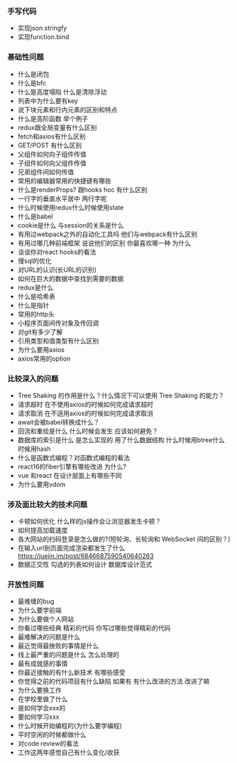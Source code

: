 ### 手写代码
 - 实现json.stringfy  
 - 实现function.bind  

### 基础性问题
 - 什么是闭包
 - 什么是bfc
 - 什么是高度塌陷 什么是清除浮动 
 - 列表中为什么要有key
 - 说下块元素和行内元素的区别和特点
 - 什么是高阶函数 举个例子  
 - redux跟全局变量有什么区别  
 - fetch和axios有什么区别  
 - GET/POST 有什么区别  
 - 父组件如何向子组件传值  
 - 子组件如何向父组件传值  
 - 兄弟组件间如何传值  
 - 常用的编辑器常用的快捷键有哪些  
 - 什么是renderProps? 跟hooks hoc 有什么区别  
 - 一行字的垂直水平居中 两行字呢  
 - 什么时候使用redux什么时候使用state  
 - 什么是babel  
 - cookie是什么 与session的关系是什么  
 - 有用过webpack之外的自动化工具吗 他们与webpack有什么区别  
 - 有用过哪几种前端框架 说说他们的区别 你最喜欢哪一种  为什么  
 - 谈谈你对react hooks的看法  
 - 慢sql的优化  
 - 对URL的认识(长URL的识别)  
 - 如何在巨大的数据中查找到需要的数据  
 - redux是什么  
 - 什么是哈希表  
 - 什么是指针  
 - 常用的http头  
 - 小程序页面间传对象及传回调  
 - 对git有多少了解  
 - 引用类型和值类型有什么区别  
 - 为什么要用axios  
 - axios常用的option  

### 比较深入的问题
 - Tree Shaking 的作用是什么？什么情况下可以使用 Tree Shaking 的能力？  
 - 请求超时 在不使用axios的时候如何完成请求超时  
 - 请求取消 在不适用axios的时候如何完成请求取消  
 - await会被babel转换成什么？  
 - 回流和重绘是什么 什么时候会发生 应该如何避免？  
 - 数据库的索引是什么 是怎么实现的 用了什么数据结构 什么时候用btree什么时候用hash  
 - 什么是函数式编程？对函数式编程的看法  
 - react16的fiber引擎有哪些改进 为什么?  
 - vue 和react 在设计层面上有哪些不同
 - 为什么要用vdom

### 涉及面比较大的技术问题
 - 卡顿如何优化  什么样的js操作会让浏览器发生卡顿？  
 - 如何提高加载速度  
 - 各大网站的扫码登录是怎么做的?(短轮询、长轮询和 WebSocket 间的区别？)  
 - 在输入url到页面完成渲染都发生了什么 https://juejin.im/post/6846687590540640263  
 - 数据正交性 勾选的列表如何设计 数据库设计范式  

### 开放性问题
 - 最难缠的bug  
 - 为什么要学前端  
 - 为什么要做个人网站  
 - 你看过哪些经典 精彩的代码 你写过哪些觉得精彩的代码  
 - 最难解决的问题是什么  
 - 最近觉得最挫败的事情是什么  
 - 线上最严重的问题是什么 怎么处理的  
 - 最有成就感的事情  
 - 你最近接触的有什么新技术  有哪些感受  
 - 你觉得之前的代码项目有什么缺陷 如果有 有什么改进的方法 改进了嘛  
 - 为什么要换工作  
 - 在学校里做了什么  
 - 是如何学会xxx的  
 - 要如何学习xxx  
 - 什么时候开始编程的(为什么要学编程)  
 - 平时空闲的时候都做什么  
 - 对code review的看法  
 - 工作这两年感觉自己有什么变化/收获
